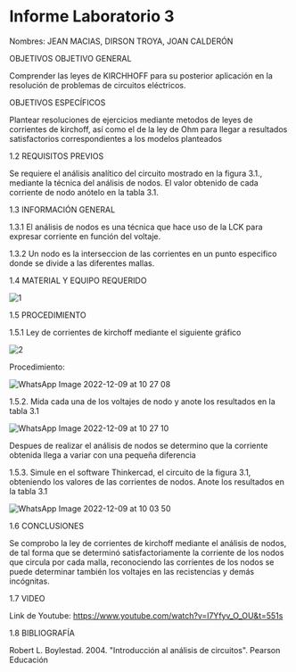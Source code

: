 # Informe Laboratorio 3

Nombres: JEAN MACIAS, DIRSON TROYA, JOAN CALDERÓN

OBJETIVOS OBJETIVO GENERAL

Comprender las leyes de KIRCHHOFF para su posterior aplicación en la resolución de problemas de circuitos eléctricos.

OBJETIVOS ESPECÍFICOS

Plantear resoluciones de ejercicios mediante metodos de leyes de corrientes de kirchoff, así como el de la ley de Ohm para llegar a resultados satisfactorios correspondientes a los modelos planteados

1.2 REQUISITOS PREVIOS

Se requiere el análisis analítico del circuito mostrado en la figura 3.1., mediante la técnica del análisis de nodos. El valor obtenido de cada corriente de nodo anótelo en la tabla 3.1.

1.3 INFORMACIÓN GENERAL

1.3.1 El análisis de nodos es una técnica que hace uso de la LCK para expresar corriente en función del voltaje.

1.3.2 Un nodo es la interseccion de las corrientes en un punto especifico donde se divide a las diferentes mallas. 

1.4 MATERIAL Y EQUIPO REQUERIDO

![1](https://user-images.githubusercontent.com/117947198/206629116-e5d18eee-027d-4185-b80d-5c99122171af.png)

1.5 PROCEDIMIENTO

1.5.1 Ley de corrientes de kirchoff mediante el siguiente gráfico

![2](https://user-images.githubusercontent.com/117947198/206629239-5cbba8a2-bd04-43c3-957a-41a54bb1cba9.png)

Procedimiento:

![WhatsApp Image 2022-12-09 at 10 27 08](https://user-images.githubusercontent.com/117947198/206736112-1ad81af3-2b48-4c14-946a-80173e70d608.jpeg)

1.5.2. Mida cada una de los voltajes de nodo y anote los resultados en la tabla 3.1

![WhatsApp Image 2022-12-09 at 10 27 10](https://user-images.githubusercontent.com/117947198/206736216-9c2ab4f1-8099-420d-b837-6586b7ec6f15.jpeg)

Despues de realizar el análisis de nodos se determino que la corriente obtenida llega a variar con una pequeña diferencia 


1.5.3. Simule en el software Thinkercad, el circuito de la figura 3.1, obteniendo los valores de las corrientes de nodos. Anote los resultados en la tabla 3.1

![WhatsApp Image 2022-12-09 at 10 03 50](https://user-images.githubusercontent.com/117947198/206735506-46b2c694-0a60-410e-9728-8abc23b5f418.jpeg)

1.6 CONCLUSIONES

Se comprobo la ley de corrientes de kirchoff mediante el análisis de nodos, de tal forma que se determinó satisfactoriamente la corriente de los nodos que circula por cada malla, reconociendo las corrientes de los nodos se puede determinar también los voltajes en las recistencias y demás incógnitas.

1.7 VIDEO

Link de Youtube: https://www.youtube.com/watch?v=l7Yfyv_O_OU&t=551s

1.8 BIBLIOGRAFÍA

Robert L. Boylestad. 2004. "Introducción al análisis de circuitos". Pearson Educación
